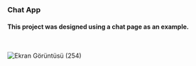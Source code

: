 ### Chat App
#### This project was designed using a chat page as an example.
<br>

![Ekran Görüntüsü (254)](https://github.com/user-attachments/assets/ad12574c-03b4-4083-970c-77ee9964a3c7)
